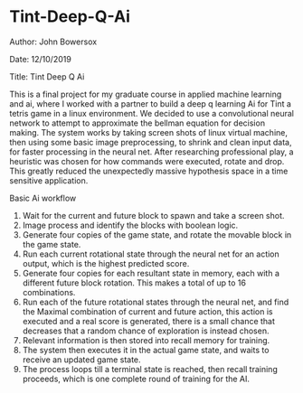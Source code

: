 # Tint-Deep-Q-Ai

Author: 	John Bowersox

Date:		12/10/2019

Title: 		Tint Deep Q Ai

This is a final project for my graduate course in applied machine learning and ai, where I worked with a 
partner to build a deep q learning Ai for Tint a tetris game in a linux environment.  We decided to use a 
convolutional neural network to attempt to approximate the bellman equation for decision making. The 
system works by taking screen shots of linux virtual machine, then using some basic image 
preprocessing, to shrink and clean input data, for faster processing in the neural net. After researching 
professional play, a heuristic was chosen for how commands were executed, rotate and drop. This 
greatly reduced the unexpectedly massive hypothesis space in a time sensitive application. 

Basic Ai workflow
1.	Wait for the current and future block to spawn and take a screen shot.
2.	Image process and identify the blocks with boolean logic.
3.	Generate four copies of the game state, and rotate the movable block in the game state.
4.	Run each current rotational state through the neural net for an action output, which is the 
highest predicted score.
5.	Generate four copies for each resultant state in memory, each with a different future block 
rotation. This makes a total of up to 16 combinations.
6.	Run each of the future rotational states through the neural net, and find the Maximal 
combination of current and future action, this action is executed and a real score is 
generated, there is a small chance that decreases that a random chance of exploration is 
instead chosen.
7.	Relevant information is then stored into recall memory for training.
8.	The system then executes it in the actual game state, and waits to receive an updated game 
state.
9.	The process loops till a terminal state is reached, then recall training proceeds, which is one 
complete round of training for the AI.
